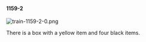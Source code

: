 #### 1159-2
![train-1159-2-0.png](https://github.com/lil-lab/nlvr/raw/master/nlvr/train/images/25/train-1159-2-0.png "train-1159-2-0.png")

There is a box with a yellow item and four black items.